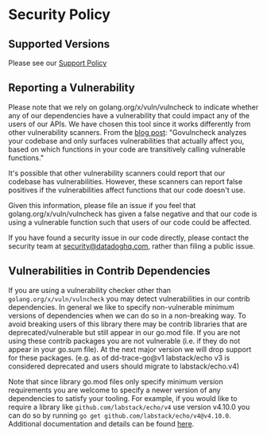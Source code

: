 # Security Policy

## Supported Versions

Please see our [Support Policy](README.md#support-policy)

## Reporting a Vulnerability

Please note that we rely on golang.org/x/vuln/vulncheck to indicate whether any of our dependencies have a vulnerability that could impact any of the users of our APIs.
We have chosen this tool since it works differently from other vulnerability scanners.
From the [blog post](https://go.dev/blog/vuln): "Govulncheck analyzes your codebase and only surfaces vulnerabilities that actually affect you, based on which functions in your code are transitively calling vulnerable functions."

It's possible that other vulnerability scanners could report that our codebase has vulnerabilities.
However, these scanners can report false positives if the vulnerabilities affect functions that our code doesn't use.

Given this information, please file an issue if you feel that golang.org/x/vuln/vulncheck has given a false negative and that our code is using a vulnerable function such that users of our code could be affected.

If you have found a security issue in our code directly, please contact the security team at security@datadoghq.com, rather than filing a public issue.

## Vulnerabilities in Contrib Dependencies

If you are using a vulnerability checker other than `golang.org/x/vuln/vulncheck` you may detect vulnerabilities in our contrib dependencies.
In general we like to specify non-vulnerable minimum versions of dependencies when we can do so in a non-breaking way. To avoid breaking users of this library
there may be contrib libraries that are deprecated/vulnerable but still appear in our go.mod file. If you are not using these contrib packages you are not vulnerable (i.e. if they do not appear in your go.sum file).
At the next major version we will drop support for these packages. (e.g. as of dd-trace-go@v1 labstack/echo v3 is considered deprecated and users should migrate to labstack/echo.v4)

Note that since library go.mod files only specify minimum version requirements you are welcome to specify a newer version of any dependencies to satisfy your tooling.
For example, if you would like to require a library like `github.com/labstack/echo/v4` use version v4.10.0 you can do so by running `go get github.com/labstack/echo/v4@v4.10.0`.
Additional documentation and details can be found [here](https://go.dev/ref/mod#go-get).
